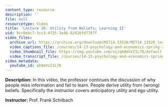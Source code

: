 ```yaml
---
content_type: resource
description: ''
file: null
resourcetype: Video
title: 'Lecture 16: Utility from Beliefs; Learning II'
uid: 9cc0ebc7-3cc3-4f25-3a46-82416fd7787f
video_files:
  archive_url: https://archive.org/download/MIT14.13S20/MIT14_13S20_lec16_300k.mp4
  video_captions_file: /courses/14-13-psychology-and-economics-spring-2020/a2bdbb70f3ab5daf97ae49b59ef0c426_qk0mVzI1L78.vtt
  video_thumbnail_file: https://img.youtube.com/vi/qk0mVzI1L78/default.jpg
  video_transcript_file: /courses/14-13-psychology-and-economics-spring-2020/6550e20ab2db7039cac3c5b6aa1ab770_qk0mVzI1L78.pdf
video_metadata:
  youtube_id: qk0mVzI1L78
---
```


**Description:** In this video, the professor continues the discussion of why people miss information and fail to learn. People derive utility from (wrong) beliefs. Specifically the instructor covers anticipatory utility and ego utility.

**Instructor:** Prof. Frank Schilbach